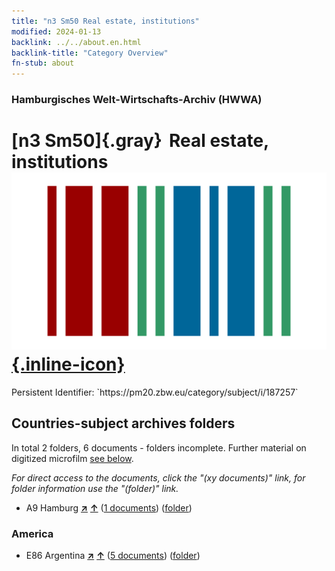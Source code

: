 ```yaml
---
title: "n3 Sm50 Real estate, institutions"
modified: 2024-01-13
backlink: ../../about.en.html
backlink-title: "Category Overview"
fn-stub: about
---
```


### Hamburgisches Welt-Wirtschafts-Archiv (HWWA)

# [n3 Sm50]{.gray}&#8201; Real estate, institutions &#160; [![Wikidata](/images/Wikidata-logo.svg "Wikidata"){.inline-icon}](http://www.wikidata.org/entity/Q104710522)

<div class="hint">Persistent Identifier: `https://pm20.zbw.eu/category/subject/i/187257`</div>







## Countries-subject archives folders







In total 2 folders, 6 documents - folders incomplete. Further material on digitized microfilm [see below](#filmsections).

_For direct access to the documents, click the "(xy documents)" link, for folder information use the "(folder)" link._


- A9 Hamburg [**&nearr;**](../../../geo/i/140905/about.en.html "Hamburg (all folders)") [**&uarr;**](../../../geo/about.en.html#A9 "Country category system") (<a href="https://pm20.zbw.eu/iiifview/folder/sh/140905,187257" title="about: Hamburg : Real estate, institutions" target="_blank">1 documents</a>) ([folder](../../../../folder/sh/1409xx/140905/1872xx/187257/about.en.html))

### America

- E86 Argentina [**&nearr;**](../../../geo/i/141692/about.en.html "Argentina (all folders)") [**&uarr;**](../../../geo/about.en.html#E86 "Country category system") (<a href="https://pm20.zbw.eu/iiifview/folder/sh/141692,187257" title="about: Argentina : Real estate, institutions" target="_blank">5 documents</a>) ([folder](../../../../folder/sh/1416xx/141692/1872xx/187257/about.en.html))



<a id="filmsections" />













